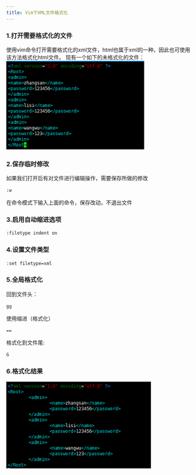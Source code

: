 ```yaml
---
title: Vim下XML文件格式化
---
```


### 1.打开需要格式化的文件

使用vim命令打开需要格式化的xml文件，html也属于xml的一种，因此也可使用该方法格式化html文件。
现有一个如下的未格式化的文件：
![origin image](https://raw.githubusercontent.com/yangdage/images/master/20160330/20160328154539.png)

### 2.保存临时修改
如果我们打开后有对文件进行编辑操作，需要保存所做的修改

```bash
:w
```
在命令模式下输入上面的命令，保存改动，不退出文件

### 3.启用自动缩进选项

```bash
:filetype indent on
```

### 4.设置文件类型

```bash
:set filetype=xml
```

### 5.全局格式化

回到文件头：

``` bash
gg
```
使用缩进（格式化）
```bash
==
```

格式化到文件尾:

```bash
G
```

### 6.格式化结果
![origin image](https://raw.githubusercontent.com/yangdage/images/master/20160330/20160330115035.png)